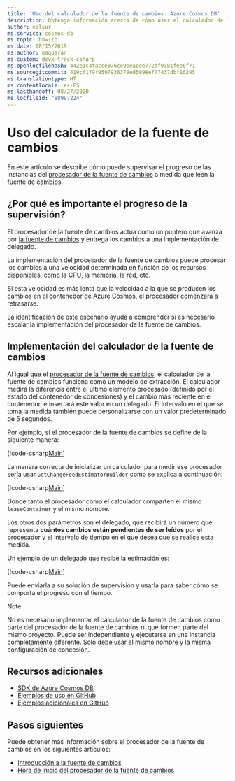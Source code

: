 ```yaml
---
title: 'Uso del calculador de la fuente de cambios: Azure Cosmos DB'
description: Obtenga información acerca de cómo usar el calculador de la fuente de cambios para analizar el progreso del procesador de la fuente de cambios
author: ealsur
ms.service: cosmos-db
ms.topic: how-to
ms.date: 08/15/2019
ms.author: maquaran
ms.custom: devx-track-csharp
ms.openlocfilehash: 442e1c4facce076ce9eeacee772df9381fee6f71
ms.sourcegitcommit: 419cf179f9597936378ed5098ef77437dbf16295
ms.translationtype: HT
ms.contentlocale: es-ES
ms.lasthandoff: 08/27/2020
ms.locfileid: "88997224"
---
```

# <a name="use-the-change-feed-estimator"></a>Uso del calculador de la fuente de cambios

En este artículo se describe cómo puede supervisar el progreso de las instancias del [procesador de la fuente de cambios](./change-feed-processor.md) a medida que leen la fuente de cambios.

## <a name="why-is-monitoring-progress-important"></a>¿Por qué es importante el progreso de la supervisión?

El procesador de la fuente de cambios actúa como un puntero que avanza por [la fuente de cambios](./change-feed.md) y entrega los cambios a una implementación de delegado. 

La implementación del procesador de la fuente de cambios puede procesar los cambios a una velocidad determinada en función de los recursos disponibles, como la CPU, la memoria, la red, etc.

Si esta velocidad es más lenta que la velocidad a la que se producen los cambios en el contenedor de Azure Cosmos, el procesador comenzará a retrasarse.

La identificación de este escenario ayuda a comprender si es necesario escalar la implementación del procesador de la fuente de cambios.

## <a name="implement-the-change-feed-estimator"></a>Implementación del calculador de la fuente de cambios

Al igual que el [procesador de la fuente de cambios](./change-feed-processor.md), el calculador de la fuente de cambios funciona como un modelo de extracción. El calculador medirá la diferencia entre el último elemento procesado (definido por el estado del contenedor de concesiones) y el cambio más reciente en el contenedor, e insertará este valor en un delegado. El intervalo en el que se toma la medida también puede personalizarse con un valor predeterminado de 5 segundos.

Por ejemplo, si el procesador de la fuente de cambios se define de la siguiente manera:

[!code-csharp[Main](~/samples-cosmosdb-dotnet-v3/Microsoft.Azure.Cosmos.Samples/Usage/ChangeFeed/Program.cs?name=StartProcessorEstimator)]

La manera correcta de inicializar un calculador para medir ese procesador sería usar `GetChangeFeedEstimatorBuilder` como se explica a continuación:

[!code-csharp[Main](~/samples-cosmosdb-dotnet-v3/Microsoft.Azure.Cosmos.Samples/Usage/ChangeFeed/Program.cs?name=StartEstimator)]

Donde tanto el procesador como el calculador comparten el mismo `leaseContainer` y el mismo nombre.

Los otros dos parámetros son el delegado, que recibirá un número que representa **cuántos cambios están pendientes de ser leídos** por el procesador y el intervalo de tiempo en el que desea que se realice esta medida.

Un ejemplo de un delegado que recibe la estimación es:

[!code-csharp[Main](~/samples-cosmosdb-dotnet-v3/Microsoft.Azure.Cosmos.Samples/Usage/ChangeFeed/Program.cs?name=EstimationDelegate)]

Puede enviarla a su solución de supervisión y usarla para saber cómo se comporta el progreso con el tiempo.

> [!NOTE]
> No es necesario implementar el calculador de la fuente de cambios como parte del procesador de la fuente de cambios ni que formen parte del mismo proyecto. Puede ser independiente y ejecutarse en una instancia completamente diferente. Solo debe usar el mismo nombre y la misma configuración de concesión.

## <a name="additional-resources"></a>Recursos adicionales

* [SDK de Azure Cosmos DB](sql-api-sdk-dotnet.md)
* [Ejemplos de uso en GitHub](https://github.com/Azure/azure-cosmos-dotnet-v3/tree/master/Microsoft.Azure.Cosmos.Samples/Usage/ChangeFeed)
* [Ejemplos adicionales en GitHub](https://github.com/Azure-Samples/cosmos-dotnet-change-feed-processor)

## <a name="next-steps"></a>Pasos siguientes

Puede obtener más información sobre el procesador de la fuente de cambios en los siguientes artículos:

* [Introducción a la fuente de cambios](change-feed-processor.md)
* [Hora de inicio del procesador de la fuente de cambios](how-to-configure-change-feed-start-time.md)
